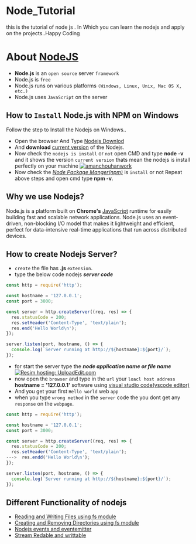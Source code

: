 # Node_Tutorial
this is the tutorial of node js . In Which you can learn the nodejs and apply on the projects..Happy Coding

# About [NodeJS](https://nodejs.org/en/about/)
* **Node.js** is an ``open source`` server ``framework``
* Node.js is ``free``
* Node.js runs on various platforms ```(Windows, Linux, Unix, Mac OS X, etc.)```
* Node.js uses ```JavaScript``` on the server

##  How to ```Install``` Node.js with **NPM** on **Windows**
Follow the step to Install the Nodejs on Windows..
* Open the browser And Type [Nodejs Downlod](https://www.google.co.in/url?sa=t&rct=j&q=&esrc=s&source=web&cd=1&cad=rja&uact=8&ved=0ahUKEwjf-fj8zcHYAhWMPI8KHTiNAqEQFggmMAA&url=https%3A%2F%2Fnodejs.org%2Fen%2Fdownload%2F&usg=AOvVaw3mpn_kqKBfLUVM2X6RrMKX)
* And **download** [current version](https://nodejs.org/dist/v9.3.0/node-v9.3.0-x64.msi) of the Nodejs.
* Now check the ```nodejs is install``` or ``not`` open CMD and type **node -v** and it shows the version ``current version`` thats mean the nodejs is install perfectly on your machine
<a href="https://ibb.co/n2WgUw"><img src="https://preview.ibb.co/gFHMUw/amanchouhanwork.png" alt="amanchouhanwork" border="0"></a>
* Now check the [*Node Package Manger(npm)*](https://www.npmjs.com/) is ```install``` or not Repeat above steps and open cmd type **npm -v**.

## Why we use **Nodejs**?
Node.js is a platform built on **Chrome's** [JavaScript](https://www.javascript.com/) runtime for easily building fast and scalable network applications. Node.js uses an event-driven, non-blocking I/O model that makes it lightweight and efficient, perfect for data-intensive real-time applications that run across distributed devices.

## How to create Nodejs Server?
* ``create`` the file has **.js** ```extension```.
* type the below code nodejs ***server code***
```js
const http = require('http');

const hostname = '127.0.0.1';
const port = 3000;

const server = http.createServer((req, res) => {
  res.statusCode = 200;
  res.setHeader('Content-Type', 'text/plain');
  res.end('Hello World\n');
});

server.listen(port, hostname, () => {
  console.log(`Server running at http://${hostname}:${port}/`);
});

```
* for start the server type the ***node application name or file name***
<a href="http://www.4GP.ME/bbtc/1515185574612.jpg"><img src="http://www.4GP.ME/bbtc/1515185574612.jpg" border="0" alt="Resim hosting: UploadEdit.com"></a>
* now open the ```browser``` and type in the ``url`` your ```loacl host address``` **hostname = '127.0.0.1'**
software using [visual studio code(vscode editor)](https://code.visualstudio.com)
* And you get your first ```Hello world``` web ```app```
* when you type ```wrong method``` in the ``server`` code the you dont get any ```response``` on the ```webpage```.

```js
const http = require('http');

const hostname = '127.0.0.1';
const port = 3000;

const server = http.createServer((req, res) => {
  res.statusCode = 200;
  res.setHeader('Content-Type', 'text/plain');
--->  res.endd('Hello World\n');
});

server.listen(port, hostname, () => {
  console.log(`Server running at http://${hostname}:${port}/`);
});

```
## Different Functionality of nodejs
* [Reading and Writing Files using fs module](https://www.w3schools.com/nodejs/nodejs_filesystem.asp)
* [ Creating and Removing Directories using fs module](https://www.w3schools.com/nodejs/nodejs_filesystem.asp)
* [Nodejs events and eventemitter](https://nodejs.org/api/events.html)
* [Stream Redable and writtable](https://nodejs.org/api/stream.html)

